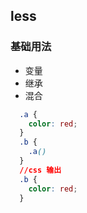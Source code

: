 ## less

### 基础用法 

  - 变量
  - 继承
  - 混合
````` css 
  .a {
    color: red;
  }
  .b {
    .a()
  }
  //css 输出
  .b {
    color: red;
  }
`````
